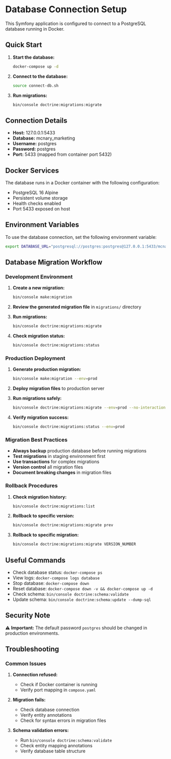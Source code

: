 # Database Connection Setup

This Symfony application is configured to connect to a PostgreSQL database running in Docker.

## Quick Start

1. **Start the database:**
   ```bash
   docker-compose up -d
   ```

2. **Connect to the database:**
   ```bash
   source connect-db.sh
   ```

3. **Run migrations:**
   ```bash
   bin/console doctrine:migrations:migrate
   ```

## Connection Details

- **Host:** 127.0.0.1:5433
- **Database:** mcnary_marketing
- **Username:** postgres
- **Password:** postgres
- **Port:** 5433 (mapped from container port 5432)

## Docker Services

The database runs in a Docker container with the following configuration:
- PostgreSQL 16 Alpine
- Persistent volume storage
- Health checks enabled
- Port 5433 exposed on host

## Environment Variables

To use the database connection, set the following environment variable:
```bash
export DATABASE_URL="postgresql://postgres:postgres@127.0.0.1:5433/mcnary_marketing?serverVersion=16&charset=utf8"
```

## Database Migration Workflow

### Development Environment

1. **Create a new migration:**
   ```bash
   bin/console make:migration
   ```

2. **Review the generated migration file** in `migrations/` directory

3. **Run migrations:**
   ```bash
   bin/console doctrine:migrations:migrate
   ```

4. **Check migration status:**
   ```bash
   bin/console doctrine:migrations:status
   ```

### Production Deployment

1. **Generate production migration:**
   ```bash
   bin/console make:migration --env=prod
   ```

2. **Deploy migration files** to production server

3. **Run migrations safely:**
   ```bash
   bin/console doctrine:migrations:migrate --env=prod --no-interaction
   ```

4. **Verify migration success:**
   ```bash
   bin/console doctrine:migrations:status --env=prod
   ```

### Migration Best Practices

- **Always backup** production database before running migrations
- **Test migrations** in staging environment first
- **Use transactions** for complex migrations
- **Version control** all migration files
- **Document breaking changes** in migration files

### Rollback Procedures

1. **Check migration history:**
   ```bash
   bin/console doctrine:migrations:list
   ```

2. **Rollback to specific version:**
   ```bash
   bin/console doctrine:migrations:migrate prev
   ```

3. **Rollback to specific migration:**
   ```bash
   bin/console doctrine:migrations:migrate VERSION_NUMBER
   ```

## Useful Commands

- Check database status: `docker-compose ps`
- View logs: `docker-compose logs database`
- Stop database: `docker-compose down`
- Reset database: `docker-compose down -v && docker-compose up -d`
- Check schema: `bin/console doctrine:schema:validate`
- Update schema: `bin/console doctrine:schema:update --dump-sql`

## Security Note

⚠️ **Important:** The default password `postgres` should be changed in production environments.

## Troubleshooting

### Common Issues

1. **Connection refused:**
   - Check if Docker container is running
   - Verify port mapping in `compose.yaml`

2. **Migration fails:**
   - Check database connection
   - Verify entity annotations
   - Check for syntax errors in migration files

3. **Schema validation errors:**
   - Run `bin/console doctrine:schema:validate`
   - Check entity mapping annotations
   - Verify database table structure
